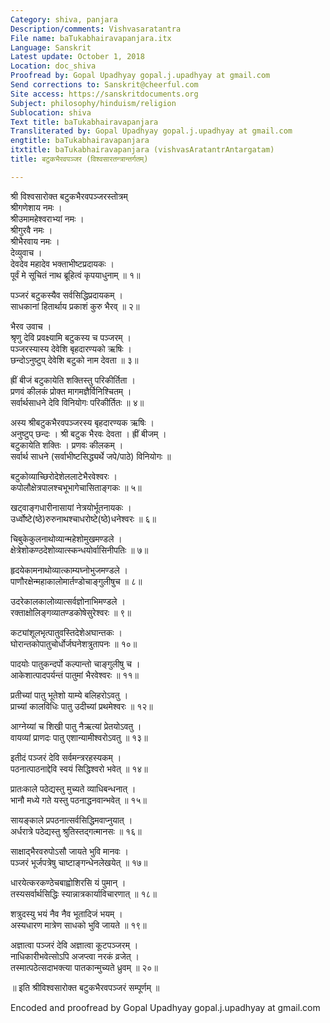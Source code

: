 ```yaml
---
Category: shiva, panjara
Description/comments: Vishvasaratantra
File name: baTukabhairavapanjara.itx
Language: Sanskrit
Latest update: October 1, 2018
Location: doc_shiva
Proofread by: Gopal Upadhyay gopal.j.upadhyay at gmail.com
Send corrections to: Sanskrit@cheerful.com
Site access: https://sanskritdocuments.org
Subject: philosophy/hinduism/religion
Sublocation: shiva
Text title: baTukabhairavapanjara
Transliterated by: Gopal Upadhyay gopal.j.upadhyay at gmail.com
engtitle: baTukabhairavapanjara
itxtitle: baTukabhairavapanjara (vishvasAratantrAntargatam)
title: बटुकभैरवपञ्जर (विश्वसारतन्त्रान्तर्गतम्)

---
```

  
 श्री विश्वसारोक्त बटुकभैरवपञ्जरस्तोत्रम्   
श्रीगणेशाय नमः ।  
श्रीउमामहेश्वराभ्यां नमः ।  
श्रीगुरवै नमः ।  
श्रीभैरवाय नमः ।  
देव्युवाच ।  
देवदेव महादेव भक्ताभीष्टप्रदायकः ।  
पूर्वं मे सूचितं नाथ ब्रूहित्वं कृपयाधुनाम् ॥ १॥  
  
पञ्जरं बटुकस्यैव सर्वसिद्धिप्रदायकम् ।  
साधकानां हितार्थाय प्रकाशं कुरु भैरव् ॥ २॥  
  
भैरव उवाच ।  
श्रृणु देवि प्रवक्ष्यामि बटुकस्य च पञ्जरम् ।  
पञ्जरस्यास्य देवेशि बृहदारण्यको ऋषिः ।  
छन्दोऽनुष्टुप् देवेशि बटुको नाम देवता ॥ ३॥  
  
ह्रीं बीजं बटुकायेति शक्तिस्तु परिकीर्तिता ।  
प्रणवं कीलकं प्रोक्त मागमज्ञैर्विनिश्चितम् ।  
सर्वार्थसाधने देवि विनियोगः परिकीर्तितः ॥ ४॥  
  
अस्य श्रीबटुकभैरवपञ्जरस्य बृहदारण्यक ऋषिः ।  
अनुष्टुप् छन्दः । श्री बटुक भैरवः देवता । ह्रीं बीजम् ।  
बटुकायेति शक्तिः । प्रणवः कीलकम् ।  
सर्वार्थ साधने (सर्वाभीष्टसिद्ध्यर्थे जपे/पाठे) विनियोगः ॥  
  
बटुकोव्याच्छिरोदेशेललाटेभैरवेश्वरः ।  
कपोलौक्षेत्रपालश्चभूभागेचासिताङ्गकः ॥ ५॥  
  
खट्वाङ्गधारीनासायां नेत्रयोर्भूतनायकः ।  
उर्ध्वोष्टे(ष्ठे)रुरुनाथश्चाधरोष्टे(ष्ठे)धनेश्वरः ॥ ६॥  
  
चिबुकेकुलनाथोव्यान्महेशोमुखमण्डले ।  
क्षेत्रेशोकण्ठदेशोव्यात्स्कन्धयोर्वासिनीपतिः ॥ ७॥  
  
हृदयेकामनाथोव्यात्काम्यघ्नोभुजमण्डले ।  
पाणौरक्षेन्महाकालोमार्तण्डोचाङ्गुलीषुच ॥ ८॥  
  
उदरेकालकालोव्यात्सर्वज्ञोनाभिमण्डले ।  
रक्ताक्षोलिङ्गव्यातण्डकोषेसुरेश्वरः ॥ ९॥  
  
कट्यांशूलभृत्पातुवस्तिदेशेअघान्तकः ।  
घोरान्तकोपातुचोर्धोर्जघनेशत्रुतापनः ॥ १०॥  
  
पादयोः पातुकन्दर्पो कल्पान्तो चाङ्गुलीषु च ।  
आकेशात्पादपर्यन्तं पातुमां भैरवेश्वरः ॥ ११॥  
  
प्रतीच्यां पातु भूतेशो याम्ये बलिहरोऽवतु ।  
प्राच्यां कालविधिः पातु उदीच्यां प्रथमेश्वरः ॥ १२॥  
  
आग्नेय्यां च शिखी पातु नैऋत्यां प्रेतयोऽवतु ।  
वायव्यां प्राणदः पातु एशान्यामीश्वरोऽवतु ॥ १३॥  
  
इतीदं पञ्जरं देवि सर्वमन्त्ररहस्यकम् ।  
पठनात्पाठनाद्देवि स्वयं सिद्धिश्वरो भवेत् ॥ १४॥  
  
प्रातःकाले पठेद्यस्तु मुच्यते व्याधिबन्धनात् ।  
भानौ मध्ये गते यस्तु पठनाद्धनवान्भवेत् ॥ १५॥  
  
सायङ्काले प्रपठनात्सर्वसिद्धिमवाप्नुयात् ।  
अर्धरात्रे पठेद्यस्तु श्रुतिस्तद्गत्मानसः ॥ १६॥  
  
साक्षाद्भैरवरुपोऽसौ जायते भुवि मानवः ।  
पञ्जरं भूर्जपत्रेषु चाष्टाङ्गन्धेनलेखयेत् ॥ १७॥  
  
धारयेत्करकण्ठेचबाह्वोशिरसि यं पुमान् ।  
तस्यसर्वार्थसिद्धिः स्यान्नात्रकार्याविचारणात् ॥ १८॥  
  
शत्रुदस्यु भयं नैव नैव भूतादिजं भयम् ।  
अस्यधारण मात्रेण साधको भुवि जायते ॥ १९॥  
  
अज्ञात्वा पञ्जरं देवि अज्ञात्वा कूटपञ्जरम् ।  
नाधिकारीभवेत्सोऽपि अजप्त्वा नरकं व्रजेत् ।  
तस्मात्पठेत्सदाभक्त्या पातकान्मुच्यते ध्रुवम् ॥ २०॥  
  
॥ इति श्रीविश्वसारोक्त बटुकभैरवपञ्जरं सम्पूर्णम् ॥  
  
  
Encoded and proofread by Gopal Upadhyay gopal.j.upadhyay at gmail.com  
  
